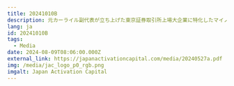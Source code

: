 ```yaml
---
title: 20241010B
description: 元カーライル副代表が立ち上げた東京証券取引所上場大企業に特化したマイノリティ投資ファンドの狙い
lang: ja
id: 20241010B
tags:
  - Media
date: 2024-08-09T08:06:00.000Z
external_link: https://japanactivationcapital.com/media/20240527a.pdf
img: /media/jac_logo_p0_rgb.png
imgalt: Japan Activation Capital
---
```

